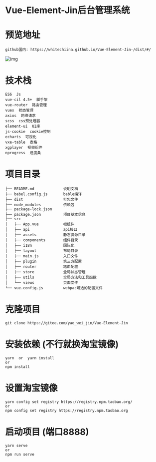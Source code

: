 # Vue-Element-Jin后台管理系统

# 预览地址
```
github国内: https://whitechiina.github.io/Vue-Element-Jin-/dist/#/
```
![img](https://gitee.com/yao_wei_jin/Vue-Element-Jin/raw/master/src/assets/images/cover.png)

# 技术栈
```
ES6  Js
vue-cil 4.5+  脚手架
vue-router  路由管理
vuex  状态管理
axios  网络请求
scss  css预处理器
element-ui  UI库
js-cookie  cookie控制
echarts  可视化
vxe-table  表格
xgplayer  视频组件
nprogress  进度条
```

# 项目目录
```
├── README.md             说明文档
├── babel.config.js       bable编译
├── dist                  打包文件
├── node_modules          依赖包
├── package-lock.json     
├── package.json          项目基本信息
├── src 
│   ├── App.vue           根组件
│   ├── api               api接口
│   ├── assets            静态资源目录
│   ├── components        组件目录
│   ├── i18n              国际化
│   ├── layout            布局目录
│   ├── main.js           入口文件
│   ├── plugin            第三方配置
│   ├── router            路由配置
│   ├── store             全局状态管理
│   ├── utils             全局方法和工具函数
│   └── views             页面文件
└── vue.config.js         webpac可选的配置文件
```

# 克隆项目
```
git clone https://gitee.com/yao_wei_jin/Vue-Element-Jin
```

# 安装依赖 (不行就换淘宝镜像)
```
yarn  or  yarn install
or
npm install
```

# 设置淘宝镜像
```
yarn config set registry https://registry.npm.taobao.org/
or
npm config set registry https://registry.npm.taobao.org

```

# 启动项目 (端口8888)
```
yarn serve
or
npm run serve
```